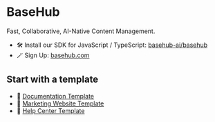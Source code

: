 # BaseHub

Fast, Collaborative, AI-Native Content Management.

- 🛠️ Install our SDK for JavaScript / TypeScript: [basehub-ai/basehub](https://github.com/basehub-ai/basehub)
- 🪄 Sign Up: [basehub.com](https://basehub.com)

## Start with a template

- 🔸 [Documentation Template](https://basehub.com/basehub/docs)
- 🔸 [Marketing Website Template](https://basehub.com/basehub/marketing-website)
- 🔸 [Help Center Template](https://basehub.com/basehub/help-center)

